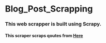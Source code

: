 # Blog_Post_Scrapping

<h3>This web scrapper is built using Scrapy.</h3>

<h4>This scraper scraps qoutes from <a href="https://blog.scrapinghub.com" target="_blank">Here</a></h4>
